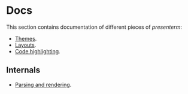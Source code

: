 # Docs

This section contains documentation of different pieces of _presenterm_:

* [Themes](/docs/themes.md).
* [Layouts](/docs/layouts.md).
* [Code highlighting](/docs/highlighting.md).

## Internals
* [Parsing and rendering](/docs/parse.md).

